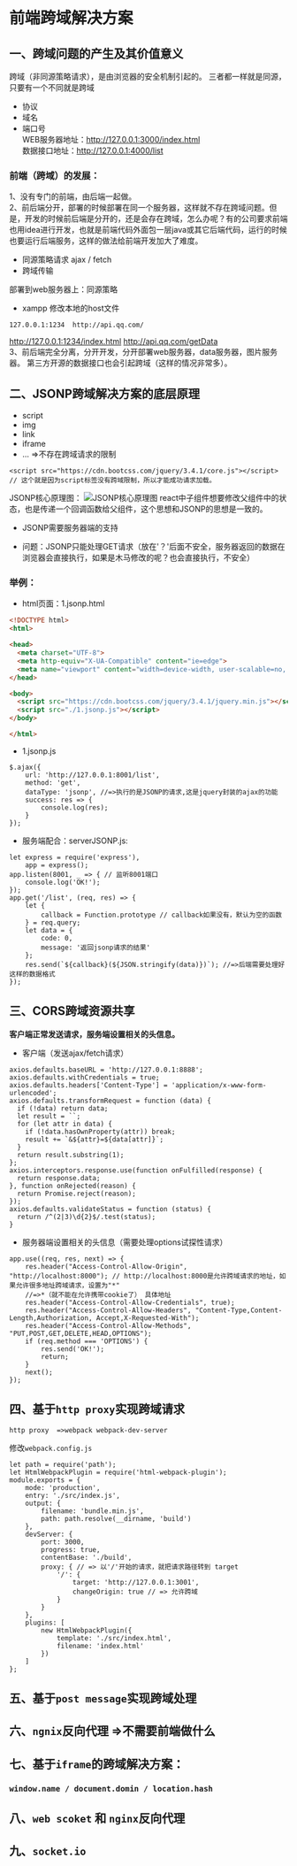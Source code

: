 # 前端跨域解决方案
## 一、跨域问题的产生及其价值意义
跨域（非同源策略请求），是由浏览器的安全机制引起的。
三者都一样就是同源，只要有一个不同就是跨域
- 协议
- 域名
- 端口号
  <br>WEB服务器地址：http://127.0.0.1:3000/index.html<br>
 数据接口地址：http://127.0.0.1:4000/list
### 前端（跨域）的发展：
1、没有专门的前端，由后端一起做。<br>
2、前后端分开，部署的时候部署在同一个服务器，这样就不存在跨域问题。但是，开发的时候前后端是分开的，还是会存在跨域，怎么办呢？有的公司要求前端也用idea进行开发，也就是前端代码外面包一层java或其它后端代码，运行的时候也要运行后端服务，这样的做法给前端开发加大了难度。

- 同源策略请求  ajax / fetch
- 跨域传输 

部署到web服务器上：同源策略

- xampp  修改本地的host文件 

```
127.0.0.1:1234  http://api.qq.com/
```

http://127.0.0.1:1234/index.html
http://api.qq.com/getData
<br>
3、前后端完全分离，分开开发，分开部署web服务器，data服务器，图片服务器。 第三方开源的数据接口也会引起跨域（这样的情况非常多）。
## 二、JSONP跨域解决方案的底层原理
- script
- img
- link
- iframe
- ...
  =>不存在跨域请求的限制
```
<script src="https://cdn.bootcss.com/jquery/3.4.1/core.js"></script>
// 这个就是因为script标签没有跨域限制，所以才能成功请求加载。
```
JSONP核心原理图：
![JSONP核心原理图](./JSONP.png)
react中子组件想要修改父组件中的状态，也是传递一个回调函数给父组件，这个思想和JSONP的思想是一致的。

* JSONP需要服务器端的支持

* 问题：JSONP只能处理GET请求（放在'？'后面不安全，服务器返回的数据在浏览器会直接执行，如果是木马修改的呢？也会直接执行，不安全）
### 举例：

* html页面：1.jsonp.html

```html
<!DOCTYPE html>
<html>

<head>
  <meta charset="UTF-8">
  <meta http-equiv="X-UA-Compatible" content="ie=edge">
  <meta name="viewport" content="width=device-width, user-scalable=no, initial-scale=1.0">
</head>

<body>
  <script src="https://cdn.bootcss.com/jquery/3.4.1/jquery.min.js"></script>
  <script src="./1.jsonp.js"></script>
</body>

</html>
```

* 1.jsonp.js

```
$.ajax({
	url: 'http://127.0.0.1:8001/list',
	method: 'get',
	dataType: 'jsonp', //=>执行的是JSONP的请求,这是jquery封装的ajax的功能
	success: res => {
		console.log(res);
	}
});
```

* 服务端配合：serverJSONP.js:

```
let express = require('express'),
	app = express();
app.listen(8001, _ => { // 监听8001端口
	console.log('OK!');
});
app.get('/list', (req, res) => {
	let {
		callback = Function.prototype // callback如果没有，默认为空的函数
	} = req.query;
	let data = {
		code: 0,
		message: '返回jsonp请求的结果'
	};
	res.send(`${callback}(${JSON.stringify(data)})`); //=>后端需要处理好这样的数据格式
});
```
## 三、CORS跨域资源共享
**客户端正常发送请求，服务端设置相关的头信息。**
* 客户端（发送ajax/fetch请求）
```
axios.defaults.baseURL = 'http://127.0.0.1:8888';
axios.defaults.withCredentials = true;
axios.defaults.headers['Content-Type'] = 'application/x-www-form-urlencoded';
axios.defaults.transformRequest = function (data) {
  if (!data) return data;
  let result = ``;
  for (let attr in data) {
    if (!data.hasOwnProperty(attr)) break;
    result += `&${attr}=${data[attr]}`;
  }
  return result.substring(1);
};
axios.interceptors.response.use(function onFulfilled(response) {
  return response.data;
}, function onRejected(reason) {
  return Promise.reject(reason);
});
axios.defaults.validateStatus = function (status) {
  return /^(2|3)\d{2}$/.test(status);
}
```

* 服务器端设置相关的头信息（需要处理options试探性请求）
```
app.use((req, res, next) => {
    res.header("Access-Control-Allow-Origin", "http://localhost:8000"); // http://localhost:8000是允许跨域请求的地址，如果允许很多地址跨域请求，设置为"*"
	//=>*（就不能在允许携带cookie了） 具体地址
    res.header("Access-Control-Allow-Credentials", true);
    res.header("Access-Control-Allow-Headers", "Content-Type,Content-Length,Authorization, Accept,X-Requested-With");
    res.header("Access-Control-Allow-Methods", "PUT,POST,GET,DELETE,HEAD,OPTIONS");
    if (req.method === 'OPTIONS') {
        res.send('OK!');
        return;
    }
    next();
});
```
## 四、基于`http proxy`实现跨域请求
```
http proxy  =>webpack webpack-dev-server
```
修改`webpack.config.js`
```
let path = require('path');
let HtmlWebpackPlugin = require('html-webpack-plugin');
module.exports = {
	mode: 'production',
	entry: './src/index.js',
	output: {
		filename: 'bundle.min.js',
		path: path.resolve(__dirname, 'build')
	},
	devServer: {
		port: 3000,
		progress: true,
		contentBase: './build',
		proxy: { // => 以'/'开始的请求，就把请求路径转到 target
			'/': {
				target: 'http://127.0.0.1:3001',
				changeOrigin: true // => 允许跨域
			}
		}
	},
	plugins: [
		new HtmlWebpackPlugin({
			template: './src/index.html',
			filename: 'index.html'
		})
	]
};
```
## 五、基于`post message`实现跨域处理

## 六、`ngnix`反向代理 =>不需要前端做什么

## 七、基于`iframe`的跨域解决方案：
### 	`window.name / document.domin / location.hash`
## 八、`web scoket` 和 `nginx`反向代理
## 九、`socket.io`

